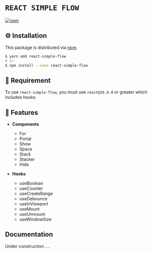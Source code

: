 # `REACT SIMPLE FLOW`

[![npm][npm-image]][npm-url]

[npm-image]: https://img.shields.io/npm/v/react-simple-flow.svg?style=flat-square
[npm-url]: https://www.npmjs.com/package/react-simple-flow

## ⚙️ Installation

This package is distributed via [npm](https://www.npmjs.com/package/react-simple-flow).

```sh
$ yarn add react-simple-flow
# or
$ npm install --save react-simple-flow
```

## 🔧️ Requirement

To use `react-simple-flow`, you must use `react@16.8.0` or greater which includes hooks.

## 🚀 Features

- **Components**

  - For
  - Portal
  - Show
  - Space
  - Stack
  - Stacker
  - Hide

- **Hooks**

  - useBoolean
  - useCounter
  - useCreateRange
  - useDebounce
  - useInViewport
  - useMount
  - useUnmount
  - useWindowSize

## Documentation

Under construction ....

